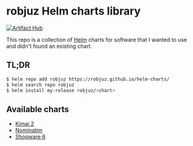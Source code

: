 # robjuz Helm charts library

[![Artifact Hub](https://img.shields.io/endpoint?url=https://artifacthub.io/badge/repository/robjuz)](https://artifacthub.io/packages/search?repo=robjuz)

This repo is a collection of [Helm](https://helm.sh/) charts for software that I wanted to use and didn't found an existing chart.

## TL;DR

```bash
$ helm repo add robjuz https://robjuz.github.io/helm-charts/
$ helm search repo robjuz
$ helm install my-release robjuz/<chart>
```

## Available charts

* [Kimai 2](charts/kimai2/README.md)
* [Nominatim](charts/nominatim/README.md)
* [Shopware 6](charts/shopware/README.md)
